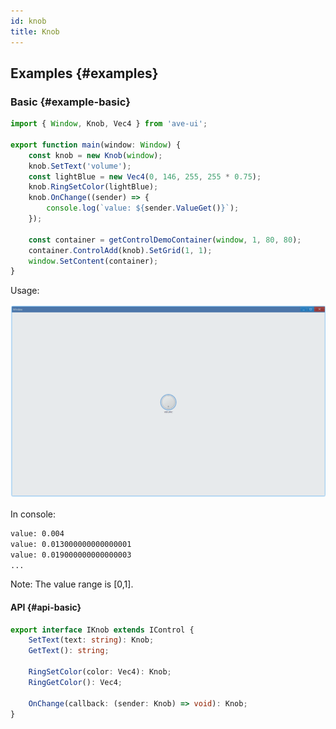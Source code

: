 ```yaml
---
id: knob
title: Knob
---
```


## Examples {#examples}

### Basic {#example-basic}

```ts {5,7,8-10}
import { Window, Knob, Vec4 } from 'ave-ui';

export function main(window: Window) {
    const knob = new Knob(window);
    knob.SetText('volume');
    const lightBlue = new Vec4(0, 146, 255, 255 * 0.75);
    knob.RingSetColor(lightBlue);
    knob.OnChange((sender) => {
        console.log(`value: ${sender.ValueGet()}`);
    });

    const container = getControlDemoContainer(window, 1, 80, 80);
    container.ControlAdd(knob).SetGrid(1, 1);
    window.SetContent(container);
}
```

Usage:

![knob basic](./assets/knob-basic.gif)

In console:

```bash
value: 0.004
value: 0.013000000000000001
value: 0.019000000000000003
...
```

Note: The value range is [0,1].

#### API {#api-basic}

```ts
export interface IKnob extends IControl {
    SetText(text: string): Knob;
    GetText(): string;

    RingSetColor(color: Vec4): Knob;
    RingGetColor(): Vec4;

    OnChange(callback: (sender: Knob) => void): Knob;
}
```
